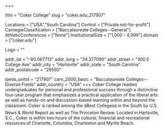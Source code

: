 
+++

title = "Coker College"
slug = "coker.edu_217907"

Locations = ["USA","South Carolina"]
Control = ["Private not-for-profit"]
CarnegieClassification = ["Baccalaureate Colleges--General"]
AthleticConferences = ["None"]
InstitutionalSize = ["1,000 - 4,999"]
domain = ["coker.edu"]

Logo = ""

addr_lat = "-80.067713"
addr_long = "34.377090"
addr_street = "300 E College Ave"
addr_city = "Hartsville"
addr_state = "South Carolina"
addr_postalcode = "29550"

ipeds_unitid = "217907"
carn_2000_basic = "Baccalaureate Colleges--Diverse Fields"
addr_country = "USA"
+++
    Coker College readies undergraduates for personal and professional success through a distinctive four-year program that emphasizes a practical application of the liberal arts as well as hands-on and discussion-based learning within and beyond the classroom. Coker is ranked among the âBest Collegesâ in the South by U.S. News &amp; World Report as well as The Princeton Review. Located in Hartsville, S.C., Coker is within two hours of the cultural, financial and recreational resources of Charlotte, Columbia, Charleston and Myrtle Beach.
